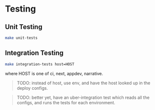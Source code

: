 # Testing

## Unit Testing

```bash
make unit-tests
```

## Integration Testing

```bash
make integration-tests host=HOST
```

where HOST is one of ci, next, appdev, narrative.

> TODO: instead of host, use env, and have the host looked up in the deploy configs.

> TODO: better yet, have an uber-integration test which reads all the configs, and runs the tests for each environment.